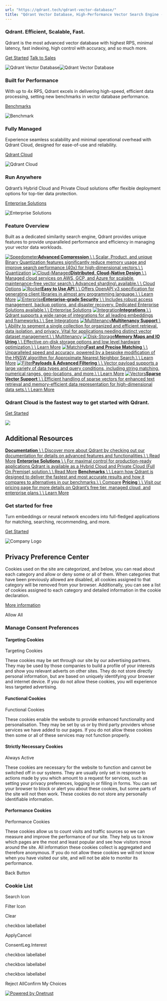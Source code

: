 ```yaml
---
url: "https://qdrant.tech/qdrant-vector-database/"
title: "Qdrant Vector Database, High-Performance Vector Search Engine - Qdrant"
---
```


### Qdrant. Efficient, Scalable, Fast.

Qdrant is the most advanced vector database with highest RPS, minimal latency, fast indexing, high control with accuracy, and so much more.

[Get Started](https://cloud.qdrant.io/signup) [Talk to Sales](https://qdrant.tech/contact-us/)

![Qdrant Vector Database](https://qdrant.tech/img/qdrant-vector-database-hero.svg)![Qdrant Vector Database](https://qdrant.tech/img/mobile/qdrant-vector-database-hero.svg)

### Built for Performance

With up to 4x RPS, Qdrant excels in delivering high-speed, efficient data processing, setting new benchmarks in vector database performance.

[Benchmarks](https://qdrant.tech/benchmarks/)

![Benchmark](https://qdrant.tech/img/qdrant-vector-database-use-cases/built-for-performance.svg)

### Fully Managed

Experience seamless scalability and minimal operational overhead with Qdrant Cloud, designed for ease-of-use and reliability.

[Qdrant Cloud](https://qdrant.tech/cloud/)

![Qdrant Cloud](https://qdrant.tech/img/qdrant-vector-database-use-cases/fully-managed.svg)

### Run Anywhere

Qdrant’s Hybrid Cloud and Private Cloud solutions offer flexible deployment options for top-tier data protection.

[Enterprise Solutions](https://qdrant.tech/enterprise-solutions/)

![Enterprise Solutions](https://qdrant.tech/img/qdrant-vector-database-use-cases/run-anywhere.svg)

### Feature Overview

Built as a dedicated similarity search engine, Qdrant provides unique features to provide unparalleled performance and efficiency in managing your vector data workloads.

[![Speedometer](https://qdrant.tech/icons/outline/speedometer-blue.svg)**Advanced Compression** \\
\\
Scalar, Product, and unique Binary Quantization features significantly reduce memory usage and improve search performance (40x) for high-dimensional vectors.\\
\\
Quantization](https://qdrant.tech/articles/binary-quantization/) [![Cloud-Managed](https://qdrant.tech/icons/outline/cloud-managed-blue.svg)**Distributed, Cloud-Native Design** \\
\\
Managed cloud services on AWS, GCP, and Azure for scalable, maintenance-free vector search.\\
Advanced sharding\\
available.\\
\\
Cloud Options](https://qdrant.tech/cloud/) [![Rocket](https://qdrant.tech/icons/outline/rocket-blue.svg)**Easy to Use API** \\
\\
Offers OpenAPI v3 specification for generating client libraries in almost any programming language.\\
\\
Learn More](https://qdrant.tech/documentation/interfaces/#api-reference) [![Enterprise](https://qdrant.tech/icons/outline/enterprise-blue.svg)**Enterprise-grade Security** \\
\\
Includes robust access management, backup options, and disaster recovery. Dedicated Enterprise Solutions available.\\
\\
Enterprise Solutions](https://qdrant.tech/enterprise-solutions/) [![Integration](https://qdrant.tech/icons/outline/integration-blue.svg)**Integrations** \\
\\
Qdrant supports a wide range of integrations for all leading embeddings and frameworks.\\
\\
See Integrations](https://qdrant.tech/documentation/frameworks/) [![Multitenancy](https://qdrant.tech/icons/outline/multitenancy-blue.svg)**Multitenancy Support** \\
\\
Ability to segment a single collection for organized and efficient retrieval, data isolation, and privacy. Vital for applications needing distinct vector dataset management.\\
\\
Multitenancy](https://qdrant.tech/documentation/guides/multiple-partitions/) [![Disk-Storage](https://qdrant.tech/icons/outline/disk-storage-blue.svg)**Memory Maps and IO Uring** \\
\\
Effective on-disk storage options and low level hardware optimization.\\
\\
Learn More](https://qdrant.tech/articles/io_uring/) [![Matching](https://qdrant.tech/icons/outline/matching-blue.svg)**Fast and Precise Matching** \\
\\
Unparalleled speed and accuracy, powered by a bespoke modification of the HNSW algorithm for Approximate Nearest Neighbor Search.\\
\\
Learn More](https://qdrant.tech/documentation/concepts/search/) [![Filter](https://qdrant.tech/icons/outline/filter-blue.svg)**Payloads & Advanced Filtering** \\
\\
Vector payload supports a large variety of data types and query conditions, including string matching, numerical ranges, geo-locations, and more.\\
\\
Learn More](https://qdrant.tech/documentation/concepts/payload/) [![Vectors](https://qdrant.tech/icons/outline/vectors-blue.svg)**Sparse Vector Support** \\
\\
Efficient handling of sparse vectors for enhanced text retrieval and memory-efficient data representation for high-dimensional data sets.\\
\\
Learn More](https://qdrant.tech/articles/sparse-vectors/)

### Qdrant Cloud is the fastest way to get started with Qdrant.

[Get Started](https://cloud.qdrant.io/signup)

![](https://qdrant.tech/img/rocket.svg)

## Additional Resources

[**Documentation** \\
\\
Discover more about Qdrant by checking out our documentation for details on advanced features and functionalities.\\
\\
Read More](https://qdrant.tech/documentation/) [**Enterprise Solutions** \\
\\
For maximal control for production-ready applications Qdrant is available as a Hybrid Cloud and Private Cloud (Full On Premise) solution.\\
\\
Read More](https://qdrant.tech/enterprise-solutions/) [**Benchmarks** \\
\\
Learn how Qdrant is designed to deliver the fastest and most accurate results and how it compares to alternatives in our benchmarks.\\
\\
Compare](https://qdrant.tech/benchmarks/) [**Pricing** \\
\\
Visit our pricing page for more details on Qdrant’s free tier, managed cloud, and enterprise plans.\\
\\
Learn More](https://qdrant.tech/pricing/)

### Get started for free

Turn embeddings or neural network encoders into full-fledged applications for matching, searching, recommending, and more.

[Get Started](https://cloud.qdrant.io/signup)

![Company Logo](https://cdn.cookielaw.org/logos/static/ot_company_logo.png)

## Privacy Preference Center

Cookies used on the site are categorized, and below, you can read about each category and allow or deny some or all of them. When categories that have been previously allowed are disabled, all cookies assigned to that category will be removed from your browser.
Additionally, you can see a list of cookies assigned to each category and detailed information in the cookie declaration.


[More information](https://qdrant.tech/legal/privacy-policy/#cookies-and-web-beacons)

Allow All

### Manage Consent Preferences

#### Targeting Cookies

Targeting Cookies

These cookies may be set through our site by our advertising partners. They may be used by those companies to build a profile of your interests and show you relevant adverts on other sites. They do not store directly personal information, but are based on uniquely identifying your browser and internet device. If you do not allow these cookies, you will experience less targeted advertising.

#### Functional Cookies

Functional Cookies

These cookies enable the website to provide enhanced functionality and personalisation. They may be set by us or by third party providers whose services we have added to our pages. If you do not allow these cookies then some or all of these services may not function properly.

#### Strictly Necessary Cookies

Always Active

These cookies are necessary for the website to function and cannot be switched off in our systems. They are usually only set in response to actions made by you which amount to a request for services, such as setting your privacy preferences, logging in or filling in forms. You can set your browser to block or alert you about these cookies, but some parts of the site will not then work. These cookies do not store any personally identifiable information.

#### Performance Cookies

Performance Cookies

These cookies allow us to count visits and traffic sources so we can measure and improve the performance of our site. They help us to know which pages are the most and least popular and see how visitors move around the site. All information these cookies collect is aggregated and therefore anonymous. If you do not allow these cookies we will not know when you have visited our site, and will not be able to monitor its performance.

Back Button

### Cookie List

Search Icon

Filter Icon

Clear

checkbox labellabel

ApplyCancel

ConsentLeg.Interest

checkbox labellabel

checkbox labellabel

checkbox labellabel

Reject AllConfirm My Choices

[![Powered by Onetrust](https://cdn.cookielaw.org/logos/static/powered_by_logo.svg)](https://www.onetrust.com/products/cookie-consent/)